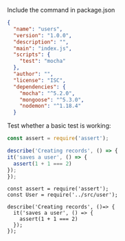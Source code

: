 Include the command in package.json
```json
{
  "name": "users",
  "version": "1.0.0",
  "description": "",
  "main": "index.js",
  "scripts": {
    "test": "mocha"
  },
  "author": "",
  "license": "ISC",
  "dependencies": {
    "mocha": "^5.2.0",
    "mongoose": "^5.3.0",
    "nodemon": "^1.18.4"
  }
  ```
 Test whether a basic test is working:
  ```js
const assert = require('assert');

describe('Creating records', () => {
  it('saves a user', () => {
    assert(1 + 1 === 2)
  });
});
```

```
const assert = require('assert');
const User = require('../src/user');

describe('Creating records', ()=> {
  it('saves a user', () => {
    assert(1 + 1 === 2)
  });
});
```

  
